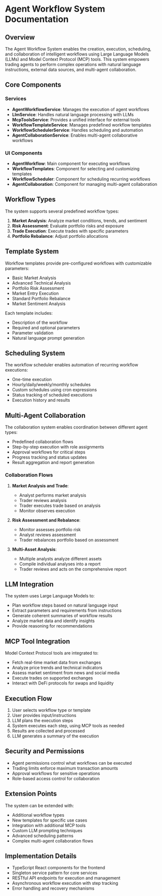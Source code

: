 # Agent Workflow System Documentation

## Overview

The Agent Workflow System enables the creation, execution, scheduling, and collaboration of intelligent workflows using Large Language Models (LLMs) and Model Context Protocol (MCP) tools. This system empowers trading agents to perform complex operations with natural language instructions, external data sources, and multi-agent collaboration.

## Core Components

### Services

- **AgentWorkflowService**: Manages the execution of agent workflows
- **LlmService**: Handles natural language processing with LLMs
- **McpToolsService**: Provides a unified interface for external tools
- **WorkflowTemplateService**: Manages predefined workflow templates
- **WorkflowSchedulerService**: Handles scheduling and automation
- **AgentCollaborationService**: Enables multi-agent collaborative workflows

### UI Components

- **AgentWorkflow**: Main component for executing workflows
- **WorkflowTemplates**: Component for selecting and customizing templates
- **WorkflowScheduler**: Component for scheduling recurring workflows
- **AgentCollaboration**: Component for managing multi-agent collaboration

## Workflow Types

The system supports several predefined workflow types:

1. **Market Analysis**: Analyze market conditions, trends, and sentiment
2. **Risk Assessment**: Evaluate portfolio risks and exposure
3. **Trade Execution**: Execute trades with specific parameters
4. **Portfolio Rebalance**: Adjust portfolio allocations

## Template System

Workflow templates provide pre-configured workflows with customizable parameters:

- Basic Market Analysis
- Advanced Technical Analysis
- Portfolio Risk Assessment
- Market Entry Execution
- Standard Portfolio Rebalance
- Market Sentiment Analysis

Each template includes:
- Description of the workflow
- Required and optional parameters
- Parameter validation
- Natural language prompt generation

## Scheduling System

The workflow scheduler enables automation of recurring workflow executions:

- One-time execution
- Hourly/daily/weekly/monthly schedules
- Custom schedules using cron expressions
- Status tracking of scheduled executions
- Execution history and results

## Multi-Agent Collaboration

The collaboration system enables coordination between different agent types:

- Predefined collaboration flows
- Step-by-step execution with role assignments
- Approval workflows for critical steps
- Progress tracking and status updates
- Result aggregation and report generation

### Collaboration Flows

1. **Market Analysis and Trade**:
   - Analyst performs market analysis
   - Trader reviews analysis
   - Trader executes trade based on analysis
   - Monitor observes execution

2. **Risk Assessment and Rebalance**:
   - Monitor assesses portfolio risk
   - Analyst reviews assessment
   - Trader rebalances portfolio based on assessment

3. **Multi-Asset Analysis**:
   - Multiple analysts analyze different assets
   - Compile individual analyses into a report
   - Trader reviews and acts on the comprehensive report

## LLM Integration

The system uses Large Language Models to:

- Plan workflow steps based on natural language input
- Extract parameters and requirements from instructions
- Generate coherent summaries of workflow results
- Analyze market data and identify insights
- Provide reasoning for recommendations

## MCP Tool Integration

Model Context Protocol tools are integrated to:

- Fetch real-time market data from exchanges
- Analyze price trends and technical indicators
- Assess market sentiment from news and social media
- Execute trades on supported exchanges
- Interact with DeFi protocols for swaps and liquidity

## Execution Flow

1. User selects workflow type or template
2. User provides input/instructions
3. LLM plans the execution steps
4. System executes each step, using MCP tools as needed
5. Results are collected and processed
6. LLM generates a summary of the execution

## Security and Permissions

- Agent permissions control what workflows can be executed
- Trading limits enforce maximum transaction amounts
- Approval workflows for sensitive operations
- Role-based access control for collaboration

## Extension Points

The system can be extended with:

- Additional workflow types
- New templates for specific use cases
- Integration with additional MCP tools
- Custom LLM prompting techniques
- Advanced scheduling patterns
- Complex multi-agent collaboration flows

## Implementation Details

- TypeScript React components for the frontend
- Singleton service pattern for core services
- RESTful API endpoints for execution and management
- Asynchronous workflow execution with step tracking
- Error handling and recovery mechanisms 